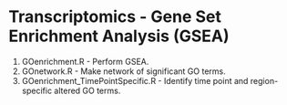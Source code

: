 # Transcriptomics - Gene Set Enrichment Analysis (GSEA)
1. GOenrichment.R - Perform GSEA.
2. GOnetwork.R - Make network of significant GO terms.
3. GOenrichment_TimePointSpecific.R - Identify time point and region-specific altered GO terms.
